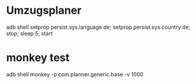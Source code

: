 # Umzugsplaner
adb shell setprop persist.sys.language de; setprop persist.sys.country de; stop; sleep 5; start

# monkey test
adb shell monkey -p com.planner.generic.base -v 1000